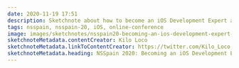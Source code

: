 ```yaml
---
date: 2020-11-19 17:51
description: Sketchnote about how to become an iOS Development Expert at NSSpain 2020
tags: nsspain, nsspain-20, iOS, online-conference
image: images/sketchnotes/nsspain20-becoming-an-ios-development-expert-small.jpg
sketchnoteMetadata.contentCreator: Kilo Loco
sketchnoteMetadata.linkToContentCreator: https://twitter.com/Kilo_Loco
sketchnoteMetadata.heading: NSSpain 2020: Becoming an iOS Development Expert
---
```

